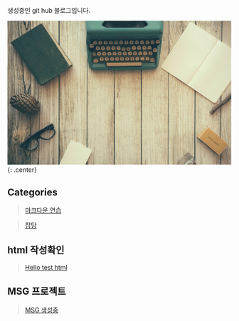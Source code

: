 생성중인 git hub 블로그입니다. 


![main](/Image/desk.png){: .center}


## Categories

> [마크다운 연습](Practice/MDPratice.md)

> [잡담](Board/board_reademe.md)


## html 작성확인
> [Hello test html](Practice/hello.html)

## MSG 프로젝트
> [MSG 생성중](Practice/0401.jsp)
